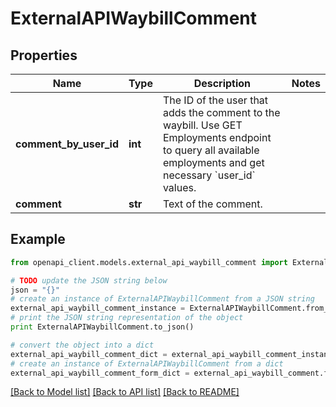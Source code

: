 # ExternalAPIWaybillComment


## Properties
Name | Type | Description | Notes
------------ | ------------- | ------------- | -------------
**comment_by_user_id** | **int** | The ID of the user that adds the comment to the waybill. Use GET Employments endpoint to query all available employments and get necessary &#x60;user_id&#x60; values. | 
**comment** | **str** | Text of the comment. | 

## Example

```python
from openapi_client.models.external_api_waybill_comment import ExternalAPIWaybillComment

# TODO update the JSON string below
json = "{}"
# create an instance of ExternalAPIWaybillComment from a JSON string
external_api_waybill_comment_instance = ExternalAPIWaybillComment.from_json(json)
# print the JSON string representation of the object
print ExternalAPIWaybillComment.to_json()

# convert the object into a dict
external_api_waybill_comment_dict = external_api_waybill_comment_instance.to_dict()
# create an instance of ExternalAPIWaybillComment from a dict
external_api_waybill_comment_form_dict = external_api_waybill_comment.from_dict(external_api_waybill_comment_dict)
```
[[Back to Model list]](../README.md#documentation-for-models) [[Back to API list]](../README.md#documentation-for-api-endpoints) [[Back to README]](../README.md)


